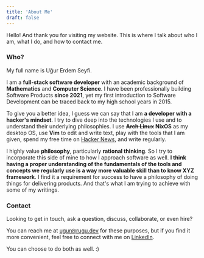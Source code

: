 ```yaml
---
title: 'About Me'
draft: false
---
```


Hello! And thank you for visiting my website. This is where I talk about who I
am, what I do, and how to contact me.

### Who?

My full name is Uğur Erdem Seyfi.

I am a **full-stack software developer** with an academic background of
**Mathematics** and **Computer Science**. I have been professionally building
Software Products **since 2021**, yet my first introduction to Software
Development can be traced back to my high school years in 2015.

To give you a better idea, I guess we can say that I am **a developer with a
hacker's mindset**. I try to dive deep into the technologies I use and to
understand their underlying philosophies. I use ~~**Arch Linux**~~ **NixOS** as
my desktop OS, use **Vim** to edit and write text,  play with the tools
that I am given, spend my free time on [Hacker
News](https://news.ycombinator.com/user?id=kugurerdem), and write regularly.

I highly value **philosophy**, particularly **rational thinking**. So I try to
incorporate this side of mine to how I approach software as well. **I think
having a proper understanding of the fundamentals of the tools and concepts we
regularly use is a way more valuable skill than to know XYZ framework**. I find
it a requirement for success to have a philosophy of doing things for
delivering products. And that's what I am trying to achieve with some of my
writings.

### Contact

Looking to get in touch, ask a question, discuss, collaborate, or even hire?

You can reach me at ugur@rugu.dev for these purposes, but if you find it more
convenient, feel free to connect with me on [LinkedIn](https://www.linkedin.com/in/ugur-erdem-seyfi/).

You can choose to do both as well. :)
